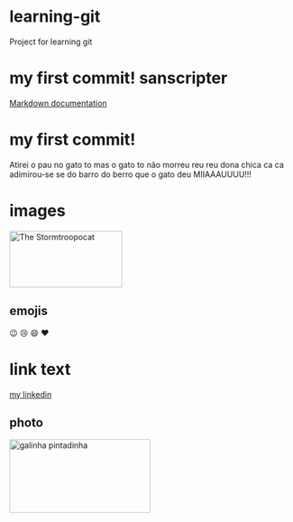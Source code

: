 # learning-git
Project for learning git


# my first commit! sanscripter

[Markdown documentation](https://markdown-it.github.io/ "title text!")

# my first commit!  
Atirei o pau no gato to mas o gato to não morreu reu reu 
dona chica ca ca adimirou-se se do barro do berro que o gato deu MIIAAAUUUU!!!

# images

<img src="https://octodex.github.com/images/stormtroopocat.jpg" alt="The Stormtroopocat" width="200" height="100"/>



## emojis

:wink: :cry: :smile: :heart:

# link text




[my linkedin](https://www.linkedin.com/in/esther-campos-57669a1b0/ "my linkedin")

## photo

<img src="https://kikacastro.files.wordpress.com/2017/06/galinha-pintadinha-2.png" alt="galinha pintadinha" width="250" height="130"/>

